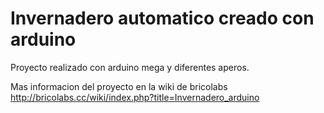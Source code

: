 Invernadero automatico creado con arduino
===========
Proyecto realizado con arduino mega y diferentes aperos.

Mas informacion del proyecto en la wiki de bricolabs http://bricolabs.cc/wiki/index.php?title=Invernadero_arduino
